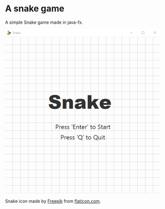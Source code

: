 # A snake game
A simple Snake game made in java-fx.

![snake-game-demo.gif](snake-game-demo.gif)


Snake icon made by
 [Freepik](https://www.flaticon.com/authors/freepik) from [flaticon.com](https://www.flaticon.com/).
